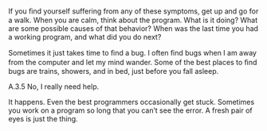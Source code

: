 If you ﬁnd yourself suffering from any of these symptoms, get up and go for a walk. When you are calm, think about the program. What is it doing? What are some possible causes of that behavior? When was the last time you had a working program, and what did you do next?

Sometimes it just takes time to ﬁnd a bug. I often ﬁnd bugs when I am away from the computer and let my mind wander. Some of the best places to ﬁnd bugs are trains, showers, and in bed, just before you fall asleep.

A.3.5 No, I really need help.

It happens. Even the best programmers occasionally get stuck. Sometimes you work on a program so long that you can’t see the error. A fresh pair of eyes is just the thing.